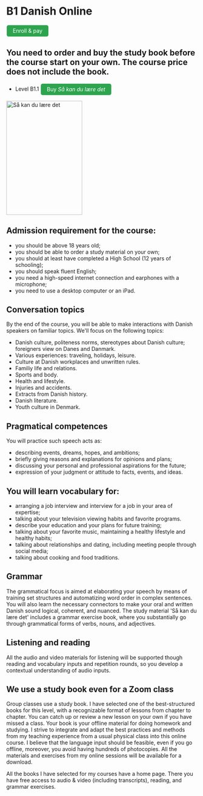 # B1 Danish Online

<style>
.btn {
  color: white;
  background-color: #2ea44f;
  border-color: rgba(27,31,35,.1);
  box-shadow: 0 0px 0 rgba(27,31,35,.1),inset 0 1px 0 hsla(0,0%,100%,.03);
  position: relative;
  display: inline-block;
  padding: 5px 16px;
  font-size: 14px
  font-weight: 500;
  line-height: 20px;
  white-space: nowrap;
  vertical-align: middle;
  cursor: pointer;
  border: 1px solid;
  border-radius: 6px;
  text-decoration: none;
}
</style>

<a class="btn" href="https://elenasokolova.podia.com/b1-1-danish-online">Enroll & pay</a>

## You need to order and buy the study book before the course start on your own. The course price does not include the book.

* Level B1.1 <a class="btn" href="https://gyldendal-uddannelse.dk/products/sa-kan-du-lare-det-bog-40351-9788702185676">Buy *Så kan du lære det*</a>

<img src="saa-kan-du-lære-det.png" alt="Så kan du lære det" width="200" height="300" />
   
## Admission requirement for the course:
* you should be above 18 years old;
* you should be able to order a study material on your own;
* you should at least have completed a High School (12 years of schooling);
* you should speak fluent English;
* you need a high-speed internet connection and earphones with a microphone;
* you need to use a desktop computer or an iPad.

## Conversation topics
By the end of the course, you will be able to make interactions with Danish speakers on familiar topics. 
We'll focus on the following topics: 
 * Danish culture, politeness norms, stereotypes about Danish culture; foreigners view on Danes and Danmark.
 * Various experiences: traveling, holidays, leisure.
 * Culture at Danish workplaces and unwritten rules.
 * Familiy life and relations.
 * Sports and body.
 * Health and lifestyle.
 * Injuries and accidents.
 * Extracts from Danish history.
 * Danish literature.
 * Youth culture in Denmark.
 
## Pragmatical competences
You will practice such speech acts as: 
* describing events, dreams, hopes, and ambitions; 
* briefly giving reasons and explanations for opinions and plans;
* discussing your personal and professional aspirations for the future;
* expression of your judgment or attitude to facts, events, and ideas. 

## You will learn vocabulary for:
* arranging a job interview and interview for a job in your area of expertise;
* talking about your television viewing habits and favorite programs.
* describe your education and your plans for future training;
* talking about your favorite music, maintaining a healthy lifestyle and healthy habits;
* talking about relationships and dating, including meeting people through social media;
* talking about cooking and food traditions. 

## Grammar 
The grammatical focus is aimed at elaborating your speech by means of training set structures and automatizing word order in complex sentences. You will also learn the necessary connectors to make your oral and written Danish sound logical, coherent, and nuanced.
The study material 'Så kan du lære det' includes a grammar exercise book, where you substantially go through grammatical forms of verbs, nouns, and adjectives. 
 
## Listening and reading
All the audio and video materials for listening will be supported though reading and vocabulary inputs and repetition rounds, so you develop a contextual understanding of audio inputs. 

## We use a study book even for a Zoom class 
Group classes use a study book. I have selected one of the best-structured books for this level, with a recognizable format of lessons from chapter to chapter. You can catch up or review a new lesson on your own if you have missed a class. Your book is your offline material for doing homework and studying. I strive to integrate and adapt the best practices and methods from my teaching experience from a usual physical class into this online course. I believe that the language input should be feasible, even if you go offline, moreover, you avoid 
having hundreds of photocopies. All the materials and exercises from my online sessions will be available for a download. 

All the books I have selected for my courses have a home page. There you have free access to audio & video (including transcripts), reading, and grammar exercises.
